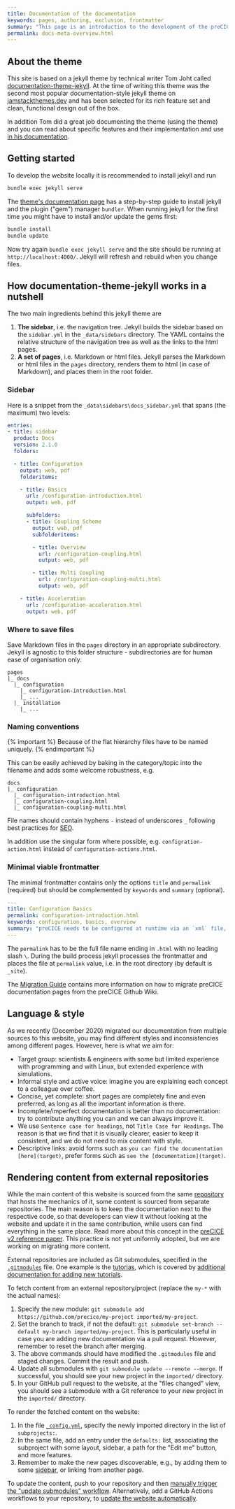 ```yaml
---
title: Documentation of the documentation
keywords: pages, authoring, exclusion, frontmatter
summary: "This page is an introduction to the development of the preCICE documentation, based on a jekyll theme called documentation-theme-jekyll. You will learn how to run jekyll locally, about the sidebar structure, how to name and where to save documentation pages and what a minimal frontmatter looks like."
permalink: docs-meta-overview.html
---
```


## About the theme

This site is based on a jekyll theme by technical writer Tom Joht called [documentation-theme-jekyll](https://github.com/tomjoht/documentation-theme-jekyll). At the time of writing this theme was the second most popular documentation-style jekyll theme on [jamstackthemes.dev](https://jamstackthemes.dev/#ssg=jekyll) and has been selected for its rich feature set and clean, functional design out of the box.

In addition Tom did a great job documenting the theme (using the theme) and you can read about specific features and their implementation and use [in his documentation](https://idratherbewriting.com/documentation-theme-jekyll/index.html).

## Getting started

To develop the website locally it is recommended to install jekyll and run

```bash
bundle exec jekyll serve
```

The [theme's documentation page](https://idratherbewriting.com/documentation-theme-jekyll/index.html#2-install-jekyll) has a step-by-step guide to install jekyll and the plugin ("gem") manager `bundler`. When running jekyll for the first time you might have to install and/or update the gems first:

```bash
bundle install
bundle update
```

Now try again `bundle exec jekyll serve` and the site should be running at `http://localhost:4000/`. Jekyll will refresh and rebuild when you change files.

## How documentation-theme-jekyll works in a nutshell

The two main ingredients behind this jekyll theme are

1. **The sidebar**, i.e. the navigation tree. Jekyll builds the sidebar based on the `sidebar.yml` in the `_data/sidebars` directory. The YAML contains the relative structure of the navigation tree as well as the links to the html pages.
2. **A set of pages**, i.e. Markdown or html files. Jekyll parses the Markdown or html files in the `pages` directory, renders them to html (in case of Markdown), and places them in the root folder.

### Sidebar

Here is a snippet from the `_data\sidebars\docs_sidebar.yml` that spans (the maximum) two levels:

```yaml
entries:
- title: sidebar
  product: Docs
  version: 2.1.0
  folders:

  - title: Configuration
    output: web, pdf
    folderitems:

    - title: Basics
      url: /configuration-introduction.html
      output: web, pdf

      subfolders:
      - title: Coupling Scheme
        output: web, pdf
        subfolderitems:

        - title: Overview
          url: /configuration-coupling.html
          output: web, pdf

        - title: Multi Coupling
          url: /configuration-coupling-multi.html
          output: web, pdf

    - title: Acceleration
      url: /configuration-acceleration.html
      output: web, pdf
```

### Where to save files

Save Markdown files in the `pages` directory in an appropriate subdirectory. Jekyll is agnostic to this folder structure - subdirectories are for human ease of organisation only.

```text
pages
|_ docs
  |_ configuration
    |_ configuration-introduction.html
    |_ ...
  |_ installation
    |_ ...
```

### Naming conventions

{% important %}
Because of the flat hierarchy files have to be named uniquely.
{% endimportant %}

This can be easily achieved by baking in the category/topic into the filename and adds some welcome robustness, e.g.

```text
docs
|_ configuration
  |_ configuration-introduction.html
  |_ configuration-coupling.html
  |_ configuration-coupling-multi.html
```

File names should contain hyphens `-` instead of underscores `_` following best practices for [SEO](https://support.google.com/webmasters/answer/76329?hl=en).

In addition use the singular form where possible, e.g. `configration-action.html` instead of `configuration-actions.html`.

### Minimal viable frontmatter

The minimal frontmatter contains only the options `title` and `permalink` (required) but should be complemented by `keywords` and `summary` (optional).

```yaml
---
title: Configuration Basics
permalink: configuration-introduction.html
keywords: configuration, basics, overview
summary: "preCICE needs to be configured at runtime via an `xml` file, typically named `precice-config.xml`. Here, you specify which solvers participate in the coupled simulation, which coupling data values they exchange, which numerical methods are used for the data mapping and the fixed-point acceleration and many other things. "
---
```

The `permalink` has to be the full file name ending in `.html` with no leading slash `\`. During the build process jekyll processes the frontmatter and places the file at `permalink` value, i.e. in the root directory (by default is `_site`).

The [Migration Guide](docs-meta-migration-guide.html) contains more information on how to migrate preCICE documentation pages from the preCICE Github Wiki.

## Language & style

As we recently (December 2020) migrated our documentation from multiple sources to this website, you may find different styles and inconsistencies among different pages. However, here is what we aim for:

- Target group: scientists & engineers with some but limited experience with programming and with Linux, but extended experience with simulations.
- Informal style and active voice: imagine you are explaining each concept to a colleague over coffee.
- Concise, yet complete: short pages are completely fine and even preferred, as long as all the important information is there.
- Incomplete/imperfect documentation is better than no documentation: try to contribute anything you can and we can always improve it.
- We use `Sentence case for headings`, not `Title Case for Headings`. The reason is that we find that it is visually clearer, easier to keep it consistent, and we do not need to mix content with style.
- Descriptive links: avoid forms such as `you can find the documentation [here](target)`, prefer forms such as `see the [documentation](target)`.

## Rendering content from external repositories

While the main content of this website is sourced from the same [repository](https://github.com/precice/precice.github.io) that hosts the mechanics of it, some content is sourced from separate repositories. The main reason is to keep the documentation next to the respective code, so that developers can view it without looking at the website and update it in the same contribution, while users can find everything in the same place. Read more about this concept in the [preCICE v2 reference paper](https://doi.org/10.12688/openreseurope.14445.2). This practice is not yet uniformly adopted, but we are working on migrating more content.

External repositories are included as Git submodules, specified in the [`.gitmodules`](https://github.com/precice/precice.github.io/blob/master/.gitmodules) file. One example is the [tutorias](tutorials), which is covered by [additional documentation for adding new tutorials](https://precice.org/community-contribute-to-precice.html#adding-a-new-tutorial-to-the-website).

To fetch content from an external repository/project (replace the `my-*` with the actual names):

1. Specify the new module: `git submodule add https://github.com/precice/my-project imported/my-project`.
2. Set the branch to track, if not the default: `git submodule set-branch --default my-branch imported/my-project`. This is particularly useful in case you are adding new documentation via a pull request. However, remember to reset the branch after merging.
3. The above commands should have modified the `.gitmodules` file and staged changes. Commit the result and push.
4. Update all submodules with `git submodule update --remote --merge`. If successful, you should see your new project in the `imported/` directory.
5. In your GitHub pull request to the website, at the "files changed" view, you should see a submodule with a Git reference to your new project in the `imported/` directory.

To render the fetched content on the website:

1. In the file [`_config.yml`](https://github.com/precice/precice.github.io/blob/master/_config.yml), specify the newly imported directory in the list of `subprojects:`.
2. In the same file, add an entry under the `defaults:` list, associating the subproject with some layout, sidebar, a path for the "Edit me" button, and more features.
3. Remember to make the new pages discoverable, e.g., by adding them to some [sidebar](https://github.com/precice/precice.github.io/tree/master/_data/sidebars), or linking from another page.

To update the content, push to your repository and then [manually trigger the "update submodules" workflow](https://github.com/precice/precice.github.io/actions/workflows/update-submodules.yml). Alternatively, add a GitHub Actions workflows to your repository, to [update the website automatically](https://github.com/precice/tutorials/blob/master/.github/workflows/update-website.yml).
